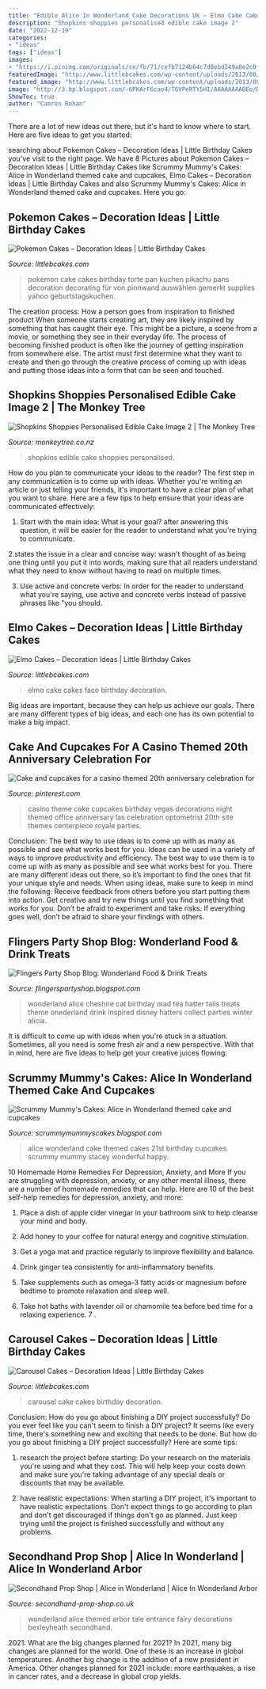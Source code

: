 ```yaml
---
title: "Edible Alice In Wonderland Cake Decorations Uk ~ Elmo Cake Cakes Face Birthday Decoration"
description: "Shopkins shoppies personalised edible cake image 2"
date: "2022-12-19"
categories:
- "ideas"
tags: ["ideas"]
images:
- "https://i.pinimg.com/originals/ce/fb/71/cefb7124b64c7d8ebd249a8e2c0fe1b4.jpg"
featuredImage: "http://www.littlebcakes.com/wp-content/uploads/2013/08/Carousel-Cake-Pictures.jpg"
featured_image: "http://www.littlebcakes.com/wp-content/uploads/2013/08/Pokemon-Cake-Pan.jpg"
image: "http://3.bp.blogspot.com/-6PKArF6cao4/T6VPeRTY5HI/AAAAAAAABEo/DEpd5YKPegw/s1600/P1020869_edited-1.JPG"
ShowToc: true
author: "Camren Rohan"
---
```



There are a lot of new ideas out there, but it's hard to know where to start. Here are five ideas to get you started: 

	

		
searching about Pokemon Cakes – Decoration Ideas | Little Birthday Cakes you've visit to the right page. We have 8 Pictures about Pokemon Cakes – Decoration Ideas | Little Birthday Cakes like Scrummy Mummy&#039;s Cakes: Alice in Wonderland themed cake and cupcakes, Elmo Cakes – Decoration Ideas | Little Birthday Cakes and also Scrummy Mummy&#039;s Cakes: Alice in Wonderland themed cake and cupcakes. Here you go:
		
    
## Pokemon Cakes – Decoration Ideas | Little Birthday Cakes

<img loading=lazy src="http://www.littlebcakes.com/wp-content/uploads/2013/08/Pokemon-Cake-Pan.jpg" onerror="this.onerror=null;this.src='https://tse3.mm.bing.net/th?id=OIP.AoqE5_yu0cqJh2CDnDW5ggHaGb&amp;pid=15.1';" alt="Pokemon Cakes – Decoration Ideas | Little Birthday Cakes">

_Source: littlebcakes.com_

>pokemon cake cakes birthday torte pan kuchen pikachu pans decoration decorating für von pinnwand auswählen gemerkt supplies yahoo geburtstagskuchen. 

	

The creation process: How a person goes from inspiration to finished product
When someone starts creating art, they are likely inspired by something that has caught their eye. This might be a picture, a scene from a movie, or something they see in their everyday life. The process of becoming finished product is often like the journey of getting inspiration from somewhere else. The artist must first determine what they want to create and then go through the creative process of coming up with ideas and putting those ideas into a form that can be seen and touched.

    
## Shopkins Shoppies Personalised Edible Cake Image 2 | The Monkey Tree

<img loading=lazy src="https://www.monkeytree.co.nz/wp-content/uploads/2016/06/SHOPKINS-RECTANGLE.jpg" onerror="this.onerror=null;this.src='https://tse4.mm.bing.net/th?id=OIP.JOfwXowwFlJmJa5YsrkzbAHaFi&amp;pid=15.1';" alt="Shopkins Shoppies Personalised Edible Cake Image 2 | The Monkey Tree">

_Source: monkeytree.co.nz_

>shopkins edible cake shoppies personalised. 

	

How do you plan to communicate your ideas to the reader?
The first step in any communication is to come up with ideas. Whether you're writing an article or just telling your friends, it's important to have a clear plan of what you want to share. Here are a few tips to help ensure that your ideas are communicated effectively:
1. Start with the main idea: What is your goal? after answering this question, it will be easier for the reader to understand what you're trying to communicate.

2.states the issue in a clear and concise way: wasn't thought of as being one thing until you put it into words, making sure that all readers understand what they need to know without having to read on multiple times.

3. Use active and concrete verbs: In order for the reader to understand what you're saying, use active and concrete verbs instead of passive phrases like "you should.

    
## Elmo Cakes – Decoration Ideas | Little Birthday Cakes

<img loading=lazy src="http://www.littlebcakes.com/wp-content/uploads/2013/08/Elmo-Face-Cake.jpg" onerror="this.onerror=null;this.src='https://tse3.mm.bing.net/th?id=OIP.pwfvhHmYtdeA_Y_VT-6WNgHaKM&amp;pid=15.1';" alt="Elmo Cakes – Decoration Ideas | Little Birthday Cakes">

_Source: littlebcakes.com_

>elmo cake cakes face birthday decoration. 

	

Big ideas are important, because they can help us achieve our goals. There are many different types of big ideas, and each one has its own potential to make a big impact. 

    
## Cake And Cupcakes For A Casino Themed 20th Anniversary Celebration For

<img loading=lazy src="https://i.pinimg.com/originals/ce/fb/71/cefb7124b64c7d8ebd249a8e2c0fe1b4.jpg" onerror="this.onerror=null;this.src='https://tse1.mm.bing.net/th?id=OIP.IOP345oH4oXZTPG-lo4YlwHaPy&amp;pid=15.1';" alt="Cake and cupcakes for a casino themed 20th anniversary celebration for">

_Source: pinterest.com_

>casino theme cake cupcakes birthday vegas decorations night themed office anniversary las celebration optometrist 20th site themes centerpiece royale parties. 

	

Conclusion: The best way to use ideas is to come up with as many as possible and see what works best for you.
Ideas can be used in a variety of ways to improve productivity and efficiency. The best way to use them is to come up with as many as possible and see what works best for you. There are many different ideas out there, so it’s important to find the ones that fit your unique style and needs. When using ideas, make sure to keep in mind the following: Receive feedback from others before you start putting them into action. Get creative and try new things until you find something that works for you. Don’t be afraid to experiment and take risks. If everything goes well, don’t be afraid to share your findings with others.

    
## Flingers Party Shop Blog: Wonderland Food &amp; Drink Treats

<img loading=lazy src="https://1.bp.blogspot.com/-IuS4IHUI-SE/V1Gh2Rgsy7I/AAAAAAAAC70/VIJXSzODdegIiZDyuVGOhzAH2_DoggKtACKgB/s1600/269f659c685ad71272d3c0632eecf9b9.jpg" onerror="this.onerror=null;this.src='https://tse1.mm.bing.net/th?id=OIP.hZWB4MQelZtzKTLDY0cxUwHaE7&amp;pid=15.1';" alt="Flingers Party Shop Blog: Wonderland Food &amp; Drink Treats">

_Source: flingerspartyshop.blogspot.com_

>wonderland alice cheshire cat birthday mad tea hatter tails treats theme onederland drink inspired disney hatters collect parties winter alicia. 

	

It is difficult to come up with ideas when you're stuck in a situation. Sometimes, all you need is some fresh air and a new perspective. With that in mind, here are five ideas to help get your creative juices flowing: 

    
## Scrummy Mummy&#039;s Cakes: Alice In Wonderland Themed Cake And Cupcakes

<img loading=lazy src="http://3.bp.blogspot.com/-6PKArF6cao4/T6VPeRTY5HI/AAAAAAAABEo/DEpd5YKPegw/s1600/P1020869_edited-1.JPG" onerror="this.onerror=null;this.src='https://tse2.mm.bing.net/th?id=OIP.kmhGTVfhpxIG7FwC9Aym9QHaLF&amp;pid=15.1';" alt="Scrummy Mummy&#039;s Cakes: Alice in Wonderland themed cake and cupcakes">

_Source: scrummymummyscakes.blogspot.com_

>alice wonderland cake themed cakes 21st birthday cupcakes scrummy mummy stacey wonderful happy. 

	

10 Homemade Home Remedies For Depression, Anxiety, and More
If you are struggling with depression, anxiety, or any other mental illness, there are a number of homemade remedies that can help. Here are 10 of the best self-help remedies for depression, anxiety, and more:
1. Place a dish of apple cider vinegar in your bathroom sink to help cleanse your mind and body.

2. Add honey to your coffee for natural energy and cognitive stimulation.

3. Get a yoga mat and practice regularly to improve flexibility and balance.

4. Drink ginger tea consistently for anti-inflammatory benefits.

5. Take supplements such as omega-3 fatty acids or magnesium before bedtime to promote relaxation and sleep well.

6. Take hot baths with lavender oil or chamomile tea before bed time for a relaxing experience.      7 .

    
## Carousel Cakes – Decoration Ideas | Little Birthday Cakes

<img loading=lazy src="http://www.littlebcakes.com/wp-content/uploads/2013/08/Carousel-Cake-Pictures.jpg" onerror="this.onerror=null;this.src='https://tse4.mm.bing.net/th?id=OIP.srCwMDEMgy4jIJfoJ4MDAQHaLH&amp;pid=15.1';" alt="Carousel Cakes – Decoration Ideas | Little Birthday Cakes">

_Source: littlebcakes.com_

>carousel cake cakes birthday decoration. 

	

Conclusion: How do you go about finishing a DIY project successfully?
Do you ever feel like you can't seem to finish a DIY project? It seems like every time, there's something new and exciting that needs to be done. But how do you go about finishing a DIY project successfully? Here are some tips: 
1. research the project before starting: Do your research on the materials you're using and what they cost. This will help keep your costs down and make sure you're taking advantage of any special deals or discounts that may be available. 

2. have realistic expectations: When starting a DIY project, it's important to have realistic expectations. Don't expect things to go according to plan and don't get discouraged if things don't go as planned. Just keep trying until the project is finished successfully and without any problems. 


    
## Secondhand Prop Shop | Alice In Wonderland | Alice In Wonderland Arbor

<img loading=lazy src="https://for-sale.used-secondhand.co.uk/media/used/secondhand/images/37010/alice-in-wonderland-arbor-used-for-fairy-tale-themed-wedding-entrance-bex/600/alice-in-wonderland-themed-arch-decorations-188.jpg" onerror="this.onerror=null;this.src='https://tse3.mm.bing.net/th?id=OIP.0kONTb7jOS8_v_xTNUSJkAHaNJ&amp;pid=15.1';" alt="Secondhand Prop Shop | Alice in Wonderland | Alice In Wonderland Arbor">

_Source: secondhand-prop-shop.co.uk_

>wonderland alice themed arbor tale entrance fairy decorations bexleyheath secondhand. 

	

2021: What are the big changes planned for 2021?
In 2021, many big changes are planned for the world. One of these is an increase in global temperatures. Another big change is the addition of a new president in America. Other changes planned for 2021 include: more earthquakes, a rise in cancer rates, and a decrease in global crop yields.

